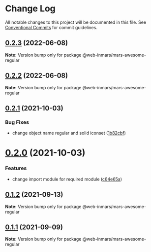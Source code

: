 # Change Log

All notable changes to this project will be documented in this file.
See [Conventional Commits](https://conventionalcommits.org) for commit guidelines.

## [0.2.3](https://github.com/MarsGotta/web-inmars/compare/@web-inmars/mars-awesome-regular@0.2.2...@web-inmars/mars-awesome-regular@0.2.3) (2022-06-08)

**Note:** Version bump only for package @web-inmars/mars-awesome-regular





## [0.2.2](https://github.com/MarsGotta/web-inmars/compare/@web-inmars/mars-awesome-regular@0.2.1...@web-inmars/mars-awesome-regular@0.2.2) (2022-06-08)

**Note:** Version bump only for package @web-inmars/mars-awesome-regular





## [0.2.1](https://github.com/MarsGotta/web-inmars/compare/@web-inmars/mars-awesome-regular@0.2.0...@web-inmars/mars-awesome-regular@0.2.1) (2021-10-03)


### Bug Fixes

* change object name regular and solid iconset ([1b82cbf](https://github.com/MarsGotta/web-inmars/commit/1b82cbfd563d1672f6d68288b1daed9d75c77c03))





# [0.2.0](https://github.com/MarsGotta/web-inmars/compare/@web-inmars/mars-awesome-regular@0.1.2...@web-inmars/mars-awesome-regular@0.2.0) (2021-10-03)


### Features

* change import module for required module ([c64e65a](https://github.com/MarsGotta/web-inmars/commit/c64e65adf161b8679b774dc9e6eb517f9dd0174a))





## [0.1.2](https://github.com/MarsGotta/web-inmars/compare/@web-inmars/mars-awesome-regular@0.1.1...@web-inmars/mars-awesome-regular@0.1.2) (2021-09-13)

**Note:** Version bump only for package @web-inmars/mars-awesome-regular





## [0.1.1](https://github.com/MarsGotta/web-inmars/compare/@web-inmars/mars-awesome-regular@0.1.0...@web-inmars/mars-awesome-regular@0.1.1) (2021-09-09)

**Note:** Version bump only for package @web-inmars/mars-awesome-regular
